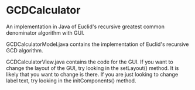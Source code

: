 GCDCalculator
=============

An implementation in Java of Euclid's recursive greatest common denominator algorithm with GUI.

GCDCalculatorModel.java contains the implementation of Euclid's recursive GCD algorithm.

GCDCalculatorView.java contains the code for the GUI.  If you want to change the layout of the GUI, try looking in the setLayout()
method.  It is likely that you want to change is there.  If you are just looking to change label text, try looking in the
initComponents() method.  

